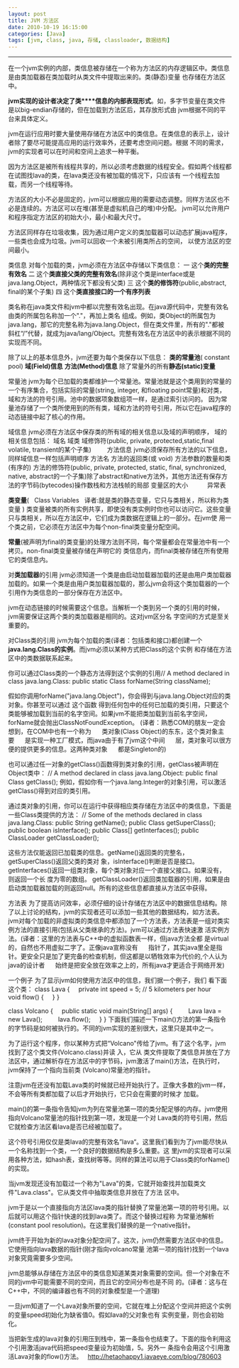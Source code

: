 ```yaml
---
layout: post
title: JVM 方法区
date: 2010-10-19 16:15:00
categories: [Java]
tags: [jvm, class, java, 存储, classloader, 数据结构]
---
```

****
在一个jvm实例的内部，类信息被存储在一个称为方法区的内存逻辑区中。类信息是由类加载器在类加载时从类文件中提取出来的。类(静态)变量
也存储在方法区中。

**jvm实现的设计者决定了类****信息的内部表现形式**。如，多字节变量在类文件是以big-endian存储的，但在加载到方法区后，其存放形式由
jvm根据不同的平台来具体定义。

jvm在运行应用时要大量使用存储在方法区中的类信息。在类信息的表示上，设计者除了要尽可能提高应用的运行效率外，还要考虑空间问题。根据
不同的需求，jvm的实现者可以在时间和空间上追求一种平衡。

因为方法区是被所有线程共享的，所以必须考虑数据的线程安全。假如两个线程都在试图找lava的类，在lava类还没有被加载的情况下，只应该有
一个线程去加载，而另一个线程等待。

方法区的大小不必是固定的，jvm可以根据应用的需要动态调整。同样方法区也不必是连续的。方法区可以在堆(甚至是虚拟机自己的堆)中分配。
jvm可以允许用户和程序指定方法区的初始大小，最小和最大尺寸。

方法区同样存在垃圾收集，因为通过用户定义的类加载器可以动态扩展java程序，一些类也会成为垃圾。jvm可以回收一个未被引用类所占的空间，
以使方法区的空间最小。

类信息
对每个加载的类，jvm必须在方法区中存储以下类信息：
一 这个**类的完整有效名**
二 这个**类直接父类的完整有效名**(除非这个类是interface或是
    java.lang.Object，两种情况下都没有父类)
三 这个**类的修饰符**(public,abstract, final的某个子集)
四 这个**类直接接口的一个有序列表**

类名称在java类文件和jvm中都以完整有效名出现。在java源代码中，完整有效名由类的所属包名称加一个"."，再加上类名
组成。例如，类Object的所属包为java.lang，那它的完整名称为java.lang.Object，但在类文件里，所有的"."都被
斜杠“/”代替，就成为java/lang/Object。完整有效名在方法区中的表示根据不同的实现而不同。

除了以上的基本信息外，jvm还要为每个类保存以下信息：
**类的常量池**( constant pool)
**域(Field)信息**
**方法(Method)信息**
除了常量外的所有**静态(static)变量**

常量池
jvm为每个已加载的类都维护一个常量池。常量池就是这个类用到的常量的一个有序集合，包括实际的常量(string,
integer, 和floating point常量)和对类，域和方法的符号引用。池中的数据项象数组项一样，是通过索引访问的。
因为常量池存储了一个类所使用到的所有类，域和方法的符号引用，所以它在java程序的动态链接中起了核心的作用。

域信息
jvm必须在方法区中保存类的所有域的相关信息以及域的声明顺序，
域的相关信息包括：
域名
域类
域修饰符(public, private, protected,static,final   volatile, 
transient的某个子集)
       
方法信息
jvm必须保存所有方法的以下信息，同样域信息一样包括声明顺序
方法名
方法的返回类(或 void)
方法参数的数量和类(有序的)
方法的修饰符(public, private, protected, static, final, synchronized, 
native, 
abstract的一个子集)除了abstract和native方法外，其他方法还有保存方法的字节码(bytecodes)操作数栈和方法栈帧的局部
变量区的大小          
异常表

**类变量**(
  Class Variables
  译者:就是类的静态变量，它只与类相关，所以称为类变量
)
类变量被类的所有实例共享，即使没有类实例时你也可以访问它。这些变量只与类相关，所以在方法区中，它们成为类数据在逻辑上的一部分。在jvm使
用一个类之前，它必须在方法区中为每个non-final类变量分配空间。

**常量**(被声明为final的类变量)的处理方法则不同，每个常量都会在常量池中有一个拷贝。non-final类变量被存储在声明它的
类信息内，而final类被存储在所有使用它的类信息内。

对**类加载器**的引用
jvm必须知道一个类是由启动加载器加载的还是由用户类加载器加载的。如果一个类是由用户类加载器加载的，那么jvm会将这个类加载器的一个
引用作为类信息的一部分保存在方法区中。

jvm在动态链接的时候需要这个信息。当解析一个类到另一个类的引用的时候，jvm需要保证这两个类的类加载器是相同的。这对jvm区分名
字空间的方式是至关重要的。

对Class类的引用
jvm为每个加载的类(译者：包括类和接口)都创建一个**java.lang.Class的实例**。而jvm必须以某种方式把Class的这个实例
和存储在方法区中的类数据联系起来。

你可以通过Class类的一个静态方法得到这个实例的引用// A method declared in class 
java.lang.Class:
public static Class forName(String className);

假如你调用forName("java.lang.Object")，你会得到与java.lang.Object对应的类对象。你甚至可以通过
这个函数
得到任何包中的任何已加载的类引用，只要这个类能够被加载到当前的名字空间。如果jvm不能把类加载到当前名字空间，
forName就会抛出ClassNotFoundException。
(译者：熟悉COM的朋友一定会想到，在COM中也有一个称为      类对象(Class Object)的东东，这个类对象主要     
 是实现一种工厂模式，而java由于有了jvm这个中间      层，类对象可以很方便的提供更多的信息。这两种类对象      
都是Singleton的)

也可以通过任一对象的getClass()函数得到类对象的引用，getClass被声明在Object类中：
// A method declared in class java.lang.Object:
public final Class getClass();
例如，假如你有一个java.lang.Integer的对象引用，可以激活getClass()得到对应的类引用。

通过类对象的引用，你可以在运行中获得相应类存储在方法区中的类信息，下面是一些Class类提供的方法：
// Some of the methods declared in class java.lang.Class:
public String getName();
public Class getSuperClass();
public boolean isInterface();
public Class[] getInterfaces();
public ClassLoader getClassLoader();

这些方法仅能返回已加载类的信息。getName()返回类的完整名，getSuperClass()返回父类的类对
象，isInterface()判断是否是接口。getInterfaces()返回一组类对象，每个类对象对应一个直接父接口。如果没有，则返回一个长
度为零的数组。
getClassLoader()返回类加载器的引用，如果是由启动类加载器加载的则返回null。所有的这些信息都直接从方法区中获得。

方法表
为了提高访问效率，必须仔细的设计存储在方法区中的数据信息结构。除了以上讨论的结构，jvm的实现者还可以添加一些其他的数据结构，如方法表。
jvm对每个加载的非虚拟类的类信息中都添加了一个方法表，方法表是一组对类实例方法的直接引用(包括从父类继承的方法)。jvm可以通过方法表快速激
活实例方法。(译者：这里的方法表与C++中的虚拟函数表一样，但java方法全都 
是virtual的，自然也不用虚拟二字了。正像java宣称没有      
指针了，其实java里全是指针。更安全只是加了更完备的检查机制，但这都是以牺牲效率为代价的,个人认为java的设计者      
始终是把安全放在效率之上的，所有java才更适合于网络开发)

一个例子
为了显示jvm如何使用方法区中的信息，我们据一个例子，我们
看下面这个类：
class Lava {
    private int speed = 5; // 5 kilometers per hour
    void flow() {
    }
}

class Volcano {
    public static void main(String[] args) {
        Lava lava = new Lava();
        lava.flow();
    }
}
下面我们描述一下main()方法的第一条指令的字节码是如何被执行的。不同的jvm实现的差别很大，这里只是其中之一。

为了运行这个程序，你以某种方式把“Volcano"传给了jvm。有了这个名字，jvm找到了这个类文件(Volcano.class)并读
入，它从
类文件提取了类信息并放在了方法区中，通过解析存在方法区中的字节码，jvm激活了main()方法，在执行时，jvm保持了一个指向当前类
(Volcano)常量池的指针。

注意jvm在还没有加载Lava类的时候就已经开始执行了。正像大多数的jvm一样，不会等所有类都加载了以后才开始执行，它只会在需要的时候才
加载。

main()的第一条指令告知jvm为列在常量池第一项的类分配足够的内存。jvm使用指向Volcano常量池的指针找到第一项，发现是一个对
Lava类的符号引用，然后它就检查方法区看lava是否已经被加载了。

这个符号引用仅仅是类lava的完整有效名”lava“。这里我们看到为了jvm能尽快从一个名称找到一个类，一个良好的数据结构是多么重要。这
里jvm的实现者可以采用各种方法，如hash表，查找树等等。同样的算法可以用于Class类的forName()的实现。

当jvm发现还没有加载过一个称为"Lava"的类，它就开始查找并加载类文件"Lava.class"。它从类文件中抽取类信息并放在了方法
区中。

jvm于是以一个直接指向方法区lava类的指针替换了常量池第一项的符号引用。以后就可以用这个指针快速的找到lava类了。而这个替换过程称
为常量池解析(constant pool resolution)。在这里我们替换的是一个native指针。

jvm终于开始为新的lava对象分配空间了。这次，jvm仍然需要方法区中的信息。它使用指向lava数据的指针(刚才指向volcano常量
池第一项的指针)找到一个lava对象究竟需要多少空间。

jvm总能够从存储在方法区中的类信息知道某类对象需要的空间。但一个对象在不同的jvm中可能需要不同的空间，而且它的空间分布也是不同
的。(译者：这与在C++中，不同的编译器也有不同的对象模型是一个道理)

一旦jvm知道了一个Lava对象所要的空间，它就在堆上分配这个空间并把这个实例的变量speed初始化为缺省值0。假如lava的父对象也有
实例变量，则也会初始化。

当把新生成的lava对象的引用压到栈中，第一条指令也结束了。下面的指令利用这个引用激活java代码把speed变量设为初始值，5。另外一
条指令会用这个引用激活Lava对象的flow()方法。
 
http://hetaohappy1.javaeye.com/blog/780603

